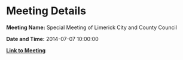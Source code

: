 # Meeting Details

**Meeting Name:** Special Meeting of Limerick City and County Council

**Date and Time:** 2014-07-07 10:00:00

**[Link to Meeting](https://www.limerick.ie/council/whats-on/special-meeting-limerick-city-and-county-council-5)**
